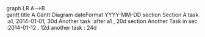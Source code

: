 
<html>
<body>
  <div class="mermaid">
graph LR
A-->B
  </div>
  <div class="mermaid">
gantt
title A Gantt Diagram
dateFormat  YYYY-MM-DD
section Section
A task           :a1, 2014-01-01, 30d
Another task     :after a1  , 20d
section Another
Task in sec      :2014-01-12  , 12d
another task      : 24d
  </div>
  <script src="https://unpkg.com/mermaid@7.1.0/dist/mermaid.min.js" charset="utf-8"></script>
</html>

